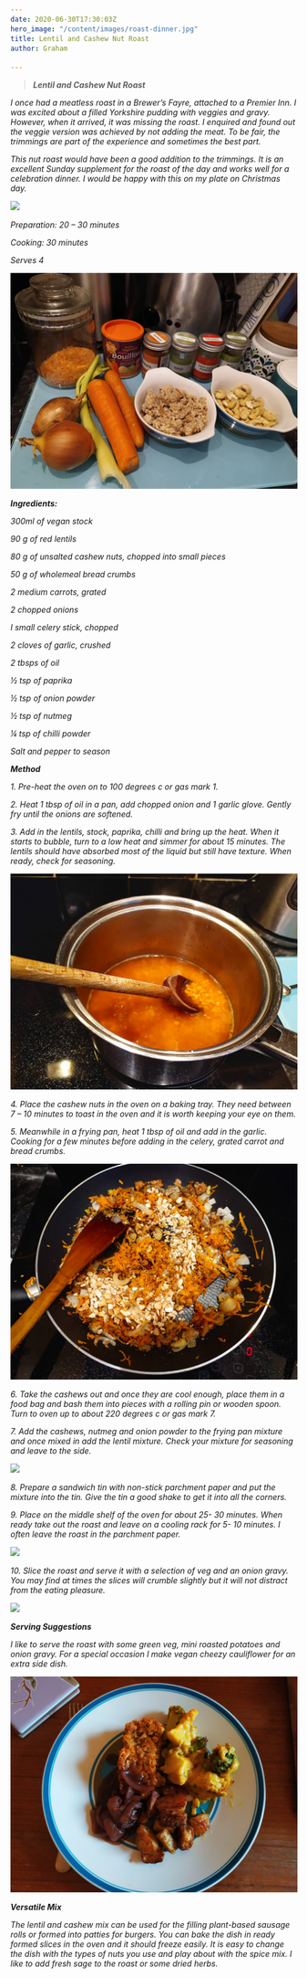 ```yaml
---
date: 2020-06-30T17:30:03Z
hero_image: "/content/images/roast-dinner.jpg"
title: Lentil and Cashew Nut Roast
author: Graham

---
```

> **_Lentil and Cashew Nut Roast_**

_I once had a meatless roast in a Brewer’s Fayre, attached to a Premier Inn. I was excited about a filled Yorkshire pudding with veggies and gravy. However, when it arrived, it was missing the roast. I enquired and found out the veggie version was achieved by not adding the meat. To be fair, the trimmings are part of the experience and sometimes the best part._

_This nut roast would have been a good addition to the trimmings. It is an excellent Sunday supplement for the roast of the day and works well for a celebration dinner. I would be happy with this on my plate on Christmas day._

![](/content/images/roast-dinner.jpg)

_Preparation: 20 – 30 minutes_

_Cooking: 30 minutes_

_Serves 4_

![](/content/images/roast-ingred.jpg)

**_Ingredients:_**

_300ml of vegan stock_

_90 g of red lentils_

_80 g of unsalted cashew nuts, chopped into small pieces_

_50 g of wholemeal bread crumbs_

_2 medium carrots, grated_

_2 chopped onions_

_I small celery stick, chopped_

_2 cloves of garlic, crushed_

_2 tbsps of oil_

_½ tsp of paprika_

_½ tsp of onion powder_

_½ tsp of nutmeg_

_¼ tsp of chilli powder_

_Salt and pepper to season_

**_Method_**

_1. Pre-heat the oven on to 100 degrees c or gas mark 1._

_2. Heat 1 tbsp of oil in a pan, add chopped onion and 1 garlic glove. Gently fry until the onions are softened._

_3. Add in the lentils, stock, paprika, chilli and bring up the heat. When it starts to bubble, turn to a low heat and simmer for about 15 minutes. The lentils should have absorbed most of the liquid but still have texture. When ready, check for seasoning._

![](/content/images/lentils.jpg)

_4. Place the cashew nuts in the oven on a baking tray. They need between 7 – 10 minutes to toast in the oven and it is worth keeping your eye on them._

_5. Meanwhile in a frying pan, heat 1 tbsp of oil and add in the garlic. Cooking for a few minutes before adding in the celery, grated carrot and bread crumbs._

![](/content/images/fry-roast.jpg)

_6. Take the cashews out and once they are cool enough, place them in a food bag and bash them into pieces with a rolling pin or wooden spoon. Turn to oven up to about 220 degrees c or gas mark 7._

_7. Add the cashews, nutmeg and onion powder to the frying pan mixture and once mixed in add the lentil mixture. Check your mixture for seasoning and leave to the side._

![](/content/images/frying-roast.jpg)

_8. Prepare a sandwich tin with non-stick parchment paper and put the mixture into the tin. Give the tin a good shake to get it into all the corners._

_9. Place on the middle shelf of the oven for about 25- 30 minutes. When ready take out the roast and leave on a cooling rack for 5- 10 minutes. I often leave the roast in the parchment paper._

![](/content/images/roast-tin.jpg)

_10. Slice the roast and serve it with a selection of veg and an onion gravy. You may find at times the slices will crumble slightly but it will not distract from the eating pleasure._

![](/content/images/nut-r.jpg)

**_Serving Suggestions_**

_I like to serve the roast with some green veg, mini roasted potatoes and onion gravy. For a special occasion I make vegan cheezy cauliflower for an extra side dish._

![](/content/images/nut-roast-plate.jpg)

**_Versatile Mix_**

_The lentil and cashew mix can be used for the filling plant-based sausage rolls or formed into patties for burgers. You can bake the dish in ready formed slices in the oven and it should freeze easily. It is easy to change the dish with the types of nuts you use and play about with the spice mix. I like to add fresh sage to the roast or some dried herbs._